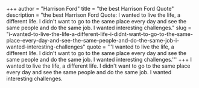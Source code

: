 +++
author = "Harrison Ford"
title = "the best Harrison Ford Quote"
description = "the best Harrison Ford Quote: I wanted to live the life, a different life. I didn't want to go to the same place every day and see the same people and do the same job. I wanted interesting challenges."
slug = "i-wanted-to-live-the-life-a-different-life-i-didnt-want-to-go-to-the-same-place-every-day-and-see-the-same-people-and-do-the-same-job-i-wanted-interesting-challenges"
quote = '''I wanted to live the life, a different life. I didn't want to go to the same place every day and see the same people and do the same job. I wanted interesting challenges.'''
+++
I wanted to live the life, a different life. I didn't want to go to the same place every day and see the same people and do the same job. I wanted interesting challenges.
